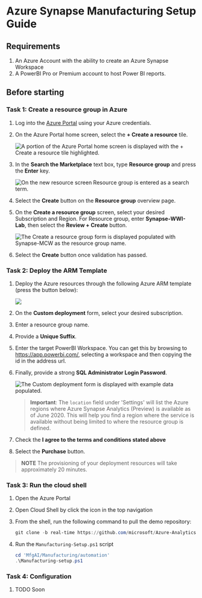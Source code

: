 # Azure Synapse Manufacturing Setup Guide

## Requirements

1. An Azure Account with the ability to create an Azure Synapse Workspace
2. A PowerBI Pro or Premium account to host Power BI reports.

## Before starting

### Task 1: Create a resource group in Azure

1. Log into the [Azure Portal](https://portal.azure.com) using your Azure credentials.

2. On the Azure Portal home screen, select the **+ Create a resource** tile.

    ![A portion of the Azure Portal home screen is displayed with the + Create a resource tile highlighted.](../CDP-Retail/media/bhol_createaresource.png)

3. In the **Search the Marketplace** text box, type **Resource group** and press the **Enter** key.

    ![On the new resource screen Resource group is entered as a search term.](../CDP-Retail/media/bhol_searchmarketplaceresourcegroup.png)

4. Select the **Create** button on the **Resource group** overview page.

5. On the **Create a resource group** screen, select your desired Subscription and Region. For Resource group, enter **Synapse-WWI-Lab**, then select the **Review + Create** button.

    ![The Create a resource group form is displayed populated with Synapse-MCW as the resource group name.](../CDP-Retail/media/bhol_resourcegroupform.png)

6. Select the **Create** button once validation has passed.

### Task 2: Deploy the ARM Template

1. Deploy the Azure resources through the following Azure ARM template (press the button below):

    <a href="https://portal.azure.com/#create/Microsoft.Template/uri/https%3A%2F%2Fraw.githubusercontent.com%2Fmicrosoft%2FAzure-Analytics-and-AI-Engagement%2Freal-time%2F
Manufacturing%2Fautomation%2FmainTemplate-shell.json" target="_blank"><img src="http://azuredeploy.net/deploybutton.png" /></a>

2. On the **Custom deployment** form, select your desired subscription.
3. Enter a resource group name.
4. Provide a **Unique Suffix**.
5. Enter the target PowerBI Workspace.  You can get this by browsing to https://app.powerbi.com/, selecting a workspace and then copying the id in the address url.
6. Finally, provide a strong **SQL Administrator Login Password**.

    ![The Custom deployment form is displayed with example data populated.](../CDP-Retail/media/bhol_customdeploymentform.png)
  
    > **Important**: The `location` field under 'Settings' will list the Azure regions where Azure Synapse Analytics (Preview) is available as of June 2020. This will help you find a region where the service is available without being limited to where the resource group is defined.

7. Check the **I agree to the terms and conditions stated above**
8. Select the **Purchase** button.

> **NOTE** The provisioning of your deployment resources will take approximately 20 minutes.

### Task 3: Run the cloud shell

1. Open the Azure Portal
2. Open Cloud Shell by click the icon in the top navigation
3. From the shell, run the following command to pull the demo repository:

    ```PowerShell
    git clone -b real-time https://github.com/microsoft/Azure-Analytics-and-AI-Engagement.git MfgAI
    ```

4. Run the `Manufacturing-Setup.ps1` script

    ```PowerShell
    cd 'MfgAI/Manufacturing/automation'
    .\Manufacturing-setup.ps1
    ```

### Task 4: Configuration

1. TODO Soon
